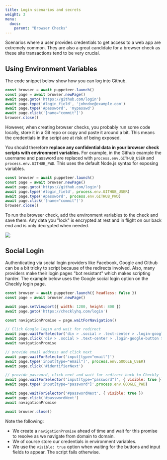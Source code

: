 ```yaml
---
title: Login scenarios and secrets
weight: 3
menu:
  docs:
    parent: "Browser Checks"
---
```


Scenarios where a user provides credentials to get access to a web app are extremely common. They are also
a great candidate for a browser check as these site transactions tend to be very crucial. 

## Using Environment Variables

The code snippet below show how you can log into Github.

```js
const browser = await puppeteer.launch()
const page = await browser.newPage()
await page.goto('https://github.com/login')
await page.type('#login_field', 'johndoe@example.com')
await page.type('#password', 'mypasswd')
await page.click('[name="commit"]')
browser.close()
```

However, when creating browser checks, you probably run some code locally, store it in a Git repo or copy and paste it around
a bit. This means the credentials in the script are at risk of being exposed.

You should therefore **replace any confidential data in your browser check scripts with environment variables.**
For example, in the Github example the username and password are replaced with  `process.env.GITHUB_USER` and 
`process.env.GITHUB_PWD`. This uses the default Node.js syntax for exposing variables.

```js
const browser = await puppeteer.launch()
const page = await browser.newPage()
await page.goto('https://github.com/login')
await page.type('#login_field', process.env.GITHUB_USER)
await page.type('#password', process.env.GITHUB_PWD)
await page.click('[name="commit"]')
browser.close()
``` 

To run the browser check, add the environment variables to the check and save them. Any data you "lock" is
encrypted at rest and in flight on our back end and is only decrypted when needed.

![](/docs/images/browser-checks/environment_variables.png)

## Social Login

Authenticating via social login providers like Facebook, Google and Github can be a bit tricky to script because of the 
redirects involved. Also, many providers make their login pages "bot resistant" which makes scripting harder. The example 
below uses the Google social login option on the Checkly login page.

```js
const browser = await puppeteer.launch({ headless: false })
const page = await browser.newPage()

await page.setViewport({ width: 1280, height: 800 })
await page.goto('https://checklyhq.com/login')

const navigationPromise = page.waitForNavigation()

// Click Google login and wait for redirect
await page.waitForSelector('div > .social > .text-center > .login-google-button > span')
await page.click('div > .social > .text-center > .login-google-button > span')
await navigationPromise

// provide email address and click next
await page.waitForSelector('input[type="email"]')
await page.type('input[type="email"]', process.env.GOOGLE_USER)
await page.click('#identifierNext')

// provide password, click next and wait for redirect back to Checkly
await page.waitForSelector('input[type="password"]', { visible: true })
await page.type('input[type="password"]',process.env.GOOGLE_PWD)  

await page.waitForSelector('#passwordNext', { visible: true })
await page.click('#passwordNext')
await navigationPromise

await browser.close()
```

Note the following:

- We create a `navigationPromise` ahead of time and wait for this promise to resolve as we navigate from domain to domain.
- We of course store our credentials in environment variables.
- We use the `visible: true` option when waiting for the buttons and input fields to appear. The script fails otherwise.

